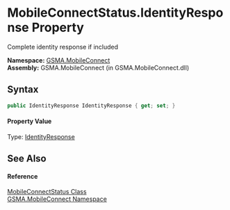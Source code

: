 MobileConnectStatus.IdentityResponse Property
=============================================
Complete identity response if included

**Namespace:** [GSMA.MobileConnect][1]  
**Assembly:** GSMA.MobileConnect (in GSMA.MobileConnect.dll)

Syntax
------

```csharp
public IdentityResponse IdentityResponse { get; set; }
```

#### Property Value
Type: [IdentityResponse][2]

See Also
--------

#### Reference
[MobileConnectStatus Class][3]  
[GSMA.MobileConnect Namespace][1]  

[1]: ../README.md
[2]: ../../GSMA.MobileConnect.Identity/IdentityResponse/README.md
[3]: README.md
[4]: ../../_icons/Help.png
